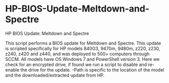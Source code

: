 # HP-BIOS-Update-Meltdown-and-Spectre
HP BIOS Update: Meltdown and Spectre

This script performs a BIOS update for Meltdown and Spectre. This update is scripted specifically for HP models 840G3, 9470m, 9480m, z220, z230, z240, z420 and z440, and was deployed to 500+ computers through SCCM. All models have OS Windows 7 and PowerShell version 3. Here we check for an encrypted drive, if found we run a script to disable and re-enable the drive for the update. -Path is specific to the location of the model and the downloaded/extracted update from HP.
